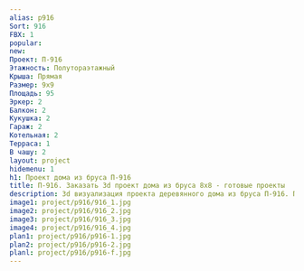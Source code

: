 ```yaml
---
alias: p916
Sort: 916
FBX: 1
popular: 
new: 
Проект: П-916
Этажность: Полутораэтажный
Крыша: Прямая
Размер: 9х9
Площадь: 95
Эркер: 2
Балкон: 2
Кукушка: 2
Гараж: 2
Котельная: 2
Терраса: 1
В чашу: 2
layout: project
hidemenu: 1
h1: Проект дома из бруса П-916
title: П-916. Заказать 3d проект дома из бруса 8х8 - готовые проекты
description: 3d визуализация проекта деревянного дома из бруса П-916. Площадь 95 м2, размер 8х8. Вы можете внести любые изменения в проект.
image1: project/p916/916_1.jpg
image2: project/p916/916_2.jpg
image3: project/p916/916_3.jpg
image4: project/p916/916_4.jpg
plan1: project/p916/p916-1.jpg
plan2: project/p916/p916-2.jpg
planl: project/p916/p916-f.jpg
---
```

